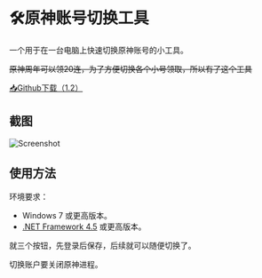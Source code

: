 # 🛠原神账号切换工具

一个用于在一台电脑上快速切换原神账号的小工具。

<del>原神周年可以领20连，为了方便切换各个小号领取，所以有了这个工具</del>

[📥Github下载（1.2）](https://github.com/babalae/genshin-account/releases/download/v1.2/GenshinAccount_v1.2.zip)

## 截图
![Screenshot](https://raw.githubusercontent.com/babalae/genshin-account/main/Document/Screenshot.png)

## 使用方法

环境要求：

* Windows 7 或更高版本。
* [.NET Framework 4.5](https://www.microsoft.com/zh-cn/download/details.aspx?id=30653) 或更高版本。

就三个按钮，先登录后保存，后续就可以随便切换了。

切换账户要关闭原神进程。